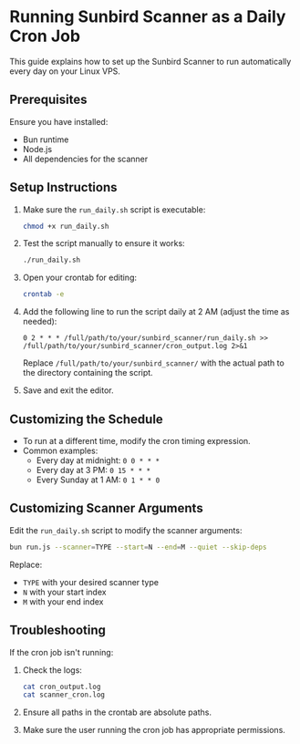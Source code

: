 # Running Sunbird Scanner as a Daily Cron Job

This guide explains how to set up the Sunbird Scanner to run automatically every day on your Linux VPS.

## Prerequisites

Ensure you have installed:
- Bun runtime
- Node.js
- All dependencies for the scanner

## Setup Instructions

1. Make sure the `run_daily.sh` script is executable:
   ```bash
   chmod +x run_daily.sh
   ```

2. Test the script manually to ensure it works:
   ```bash
   ./run_daily.sh
   ```

3. Open your crontab for editing:
   ```bash
   crontab -e
   ```

4. Add the following line to run the script daily at 2 AM (adjust the time as needed):
   ```
   0 2 * * * /full/path/to/your/sunbird_scanner/run_daily.sh >> /full/path/to/your/sunbird_scanner/cron_output.log 2>&1
   ```

   Replace `/full/path/to/your/sunbird_scanner/` with the actual path to the directory containing the script.

5. Save and exit the editor.

## Customizing the Schedule

- To run at a different time, modify the cron timing expression.
- Common examples:
  - Every day at midnight: `0 0 * * *`
  - Every day at 3 PM: `0 15 * * *`
  - Every Sunday at 1 AM: `0 1 * * 0`

## Customizing Scanner Arguments

Edit the `run_daily.sh` script to modify the scanner arguments:

```bash
bun run.js --scanner=TYPE --start=N --end=M --quiet --skip-deps
```

Replace:
- `TYPE` with your desired scanner type
- `N` with your start index
- `M` with your end index

## Troubleshooting

If the cron job isn't running:

1. Check the logs:
   ```bash
   cat cron_output.log
   cat scanner_cron.log
   ```

2. Ensure all paths in the crontab are absolute paths.

3. Make sure the user running the cron job has appropriate permissions. 